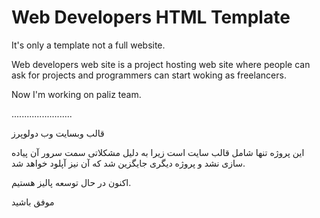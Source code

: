 # Web Developers HTML Template

It's only a template not a full website.

Web developers web site is a project hosting web site where people can ask for projects and programmers can start woking as freelancers.


Now I'm working on paliz team.

........................

قالب وبسایت وب دولوپرز

این پروژه تنها شامل قالب سایت است زیرا به دلیل مشکلاتی سمت سرور آن پیاده سازی نشد
و پروژه دیگری جایگزین شد که آن نیز آپلود خواهد شد.


اکنون در حال توسعه پالیز هستیم.


موفق باشید
